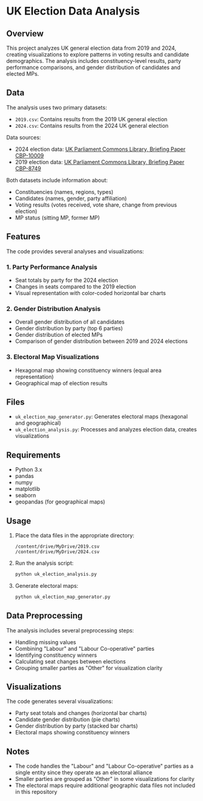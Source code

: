 # UK Election Data Analysis

## Overview
This project analyzes UK general election data from 2019 and 2024, creating visualizations to explore patterns in voting results and candidate demographics. The analysis includes constituency-level results, party performance comparisons, and gender distribution of candidates and elected MPs.

## Data
The analysis uses two primary datasets:
- `2019.csv`: Contains results from the 2019 UK general election
- `2024.csv`: Contains results from the 2024 UK general election

Data sources:
- 2024 election data: [UK Parliament Commons Library, Briefing Paper CBP-10009](https://commonslibrary.parliament.uk/research-briefings/cbp-10009/)
- 2019 election data: [UK Parliament Commons Library, Briefing Paper CBP-8749](https://commonslibrary.parliament.uk/research-briefings/cbp-8749/)

Both datasets include information about:
- Constituencies (names, regions, types)
- Candidates (names, gender, party affiliation)
- Voting results (votes received, vote share, change from previous election)
- MP status (sitting MP, former MP)

## Features
The code provides several analyses and visualizations:

### 1. Party Performance Analysis
- Seat totals by party for the 2024 election
- Changes in seats compared to the 2019 election
- Visual representation with color-coded horizontal bar charts

### 2. Gender Distribution Analysis
- Overall gender distribution of all candidates
- Gender distribution by party (top 6 parties)
- Gender distribution of elected MPs
- Comparison of gender distribution between 2019 and 2024 elections

### 3. Electoral Map Visualizations
- Hexagonal map showing constituency winners (equal area representation)
- Geographical map of election results

## Files
- `uk_election_map_generator.py`: Generates electoral maps (hexagonal and geographical)
- `uk_election_analysis.py`: Processes and analyzes election data, creates visualizations

## Requirements
- Python 3.x
- pandas
- numpy
- matplotlib
- seaborn
- geopandas (for geographical maps)

## Usage
1. Place the data files in the appropriate directory:
   ```
   /content/drive/MyDrive/2019.csv
   /content/drive/MyDrive/2024.csv
   ```

2. Run the analysis script:
   ```python
   python uk_election_analysis.py
   ```

3. Generate electoral maps:
   ```python
   python uk_election_map_generator.py
   ```

## Data Preprocessing
The analysis includes several preprocessing steps:
- Handling missing values
- Combining "Labour" and "Labour Co-operative" parties
- Identifying constituency winners
- Calculating seat changes between elections
- Grouping smaller parties as "Other" for visualization clarity

## Visualizations
The code generates several visualizations:
- Party seat totals and changes (horizontal bar charts)
- Candidate gender distribution (pie charts)
- Gender distribution by party (stacked bar charts)
- Electoral maps showing constituency winners

## Notes
- The code handles the "Labour" and "Labour Co-operative" parties as a single entity since they operate as an electoral alliance
- Smaller parties are grouped as "Other" in some visualizations for clarity
- The electoral maps require additional geographic data files not included in this repository
